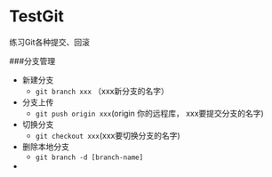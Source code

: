 # TestGit
练习Git各种提交、回滚

###分支管理
- 新建分支
	- `git branch xxx` （xxx新分支的名字）
- 分支上传
	- `git push origin xxx`(origin 你的远程库， xxx要提交分支的名字)
- 切换分支
	- `git checkout xxx`(xxx要切换分支的名字)
- 删除本地分支
	- `git branch -d [branch-name]` 
- 